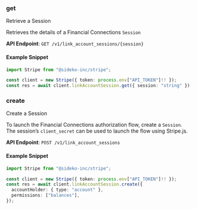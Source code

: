 
### get <a name="get"></a>
Retrieve a Session

<p>Retrieves the details of a Financial Connections <code>Session</code></p>

**API Endpoint**: `GET /v1/link_account_sessions/{session}`

#### Example Snippet

```typescript
import Stripe from "@sideko-inc/stripe";

const client = new Stripe({ token: process.env["API_TOKEN"]!! });
const res = await client.linkAccountSession.get({ session: "string" });
```

### create <a name="create"></a>
Create a Session

<p>To launch the Financial Connections authorization flow, create a <code>Session</code>. The session’s <code>client_secret</code> can be used to launch the flow using Stripe.js.</p>

**API Endpoint**: `POST /v1/link_account_sessions`

#### Example Snippet

```typescript
import Stripe from "@sideko-inc/stripe";

const client = new Stripe({ token: process.env["API_TOKEN"]!! });
const res = await client.linkAccountSession.create({
  accountHolder: { type: "account" },
  permissions: ["balances"],
});
```
